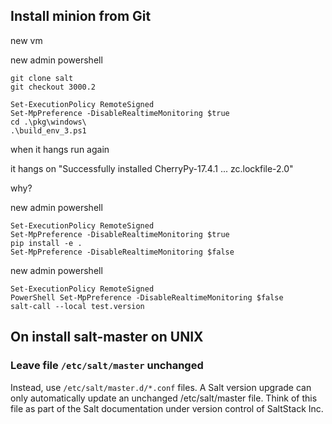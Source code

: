 ## Install minion from Git


new vm

new admin powershell

    git clone salt
    git checkout 3000.2

    Set-ExecutionPolicy RemoteSigned
    Set-MpPreference -DisableRealtimeMonitoring $true
    cd .\pkg\windows\
    .\build_env_3.ps1

when it hangs run again 

it hangs on "Successfully installed CherryPy-17.4.1 ... zc.lockfile-2.0"

why?

new admin powershell

    Set-ExecutionPolicy RemoteSigned
    Set-MpPreference -DisableRealtimeMonitoring $true    
    pip install -e .
    Set-MpPreference -DisableRealtimeMonitoring $false

new admin powershell

    Set-ExecutionPolicy RemoteSigned
    PowerShell Set-MpPreference -DisableRealtimeMonitoring $false
    salt-call --local test.version

## On install salt-master on UNIX 

### Leave file `/etc/salt/master` unchanged

Instead, use `/etc/salt/master.d/*.conf` files. A Salt version upgrade can only automatically update an unchanged /etc/salt/master file. Think of this file as part of the Salt documentation under version control of SaltStack Inc.


